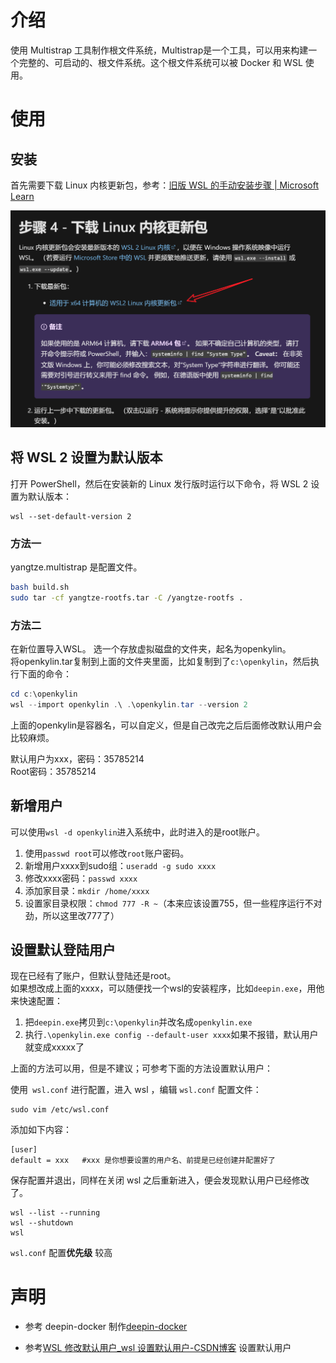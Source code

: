 # 介绍

使用 Multistrap 工具制作根文件系统，Multistrap是一个工具，可以用来构建一个完整的、可启动的、根文件系统。这个根文件系统可以被 Docker 和 WSL 使用。


# 使用

## 安装

首先需要下载 Linux 内核更新包，参考：[旧版 WSL 的手动安装步骤 | Microsoft Learn](https://learn.microsoft.com/zh-cn/windows/wsl/install-manual#step-4---download-the-linux-kernel-update-package) 

![1696769473237](README.assets/1696769473237.png)

## 将 WSL 2 设置为默认版本

打开 PowerShell，然后在安装新的 Linux 发行版时运行以下命令，将 WSL 2 设置为默认版本：

```
wsl --set-default-version 2
```

### 方法一
yangtze.multistrap 是配置文件。

```bash
bash build.sh
sudo tar -cf yangtze-rootfs.tar -C /yangtze-rootfs .
```

### 方法二

在新位置导入WSL。
选一个存放虚拟磁盘的文件夹，起名为openkylin。  
将openkylin.tar复制到上面的文件夹里面，比如复制到了`c:\openkylin`，然后执行下面的命令：
```powershell
cd c:\openkylin
wsl --import openkylin .\ .\openkylin.tar --version 2
```
上面的openkylin是容器名，可以自定义，但是自己改完之后后面修改默认用户会比较麻烦。    

默认用户为xxx，密码：35785214  
Root密码：35785214

## 新增用户
可以使用`wsl -d openkylin`进入系统中，此时进入的是root账户。  
1. 使用`passwd root`可以修改`root`账户密码。    
2. 新增用户xxxx到sudo组：`useradd -g sudo xxxx`
3. 修改xxxx密码：`passwd xxxx`
4. 添加家目录：`mkdir /home/xxxx`
5. 设置家目录权限：`chmod 777 -R ~`（本来应该设置755，但一些程序运行不对劲，所以这里改777了）

## 设置默认登陆用户
现在已经有了账户，但默认登陆还是root。  
如果想改成上面的xxxx，可以随便找一个wsl的安装程序，比如`deepin.exe`，用他来快速配置：
1. 把`deepin.exe`拷贝到`c:\openkylin`并改名成`openkylin.exe`
2. 执行`.\openkylin.exe config --default-user xxxx`如果不报错，默认用户就变成xxxxx了



上面的方法可以用，但是不建议；可参考下面的方法设置默认用户：

使用` wsl.conf` 进行配置，进入 wsl ，编辑 `wsl.conf` 配置文件：

```
sudo vim /etc/wsl.conf
```

添加如下内容：

```
[user]
default = xxx   #xxx 是你想要设置的用户名、前提是已经创建并配置好了
```

保存配置并退出，同样在关闭 wsl 之后重新进入，便会发现默认用户已经修改了。

```
wsl --list --running
wsl --shutdown
wsl 
```

`wsl.conf` 配置**优先级** 较高

# 声明

- 参考 deepin-docker 制作[deepin-docker](https://github.com/BLumia/deepin-docker)

- 参考[WSL 修改默认用户_wsl 设置默认用户-CSDN博客](https://blog.csdn.net/qq_37085158/article/details/131041223)  设置默认用户